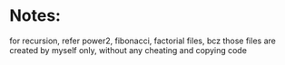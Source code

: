 # Notes:

for recursion, refer power2, fibonacci, factorial files, bcz those files are created by myself only, without any cheating and copying code